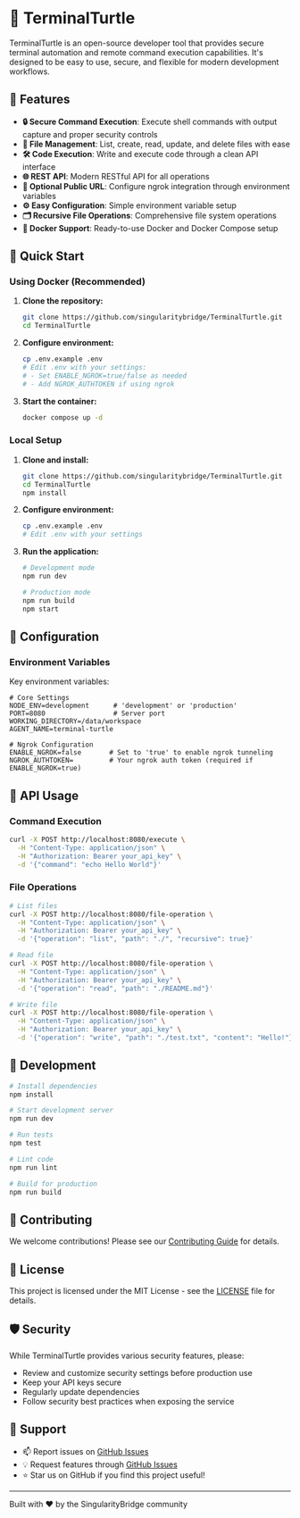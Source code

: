 # 🐢 TerminalTurtle

TerminalTurtle is an open-source developer tool that provides secure terminal automation and remote command execution capabilities. It's designed to be easy to use, secure, and flexible for modern development workflows.

## 🚀 Features

- **🔒 Secure Command Execution**: Execute shell commands with output capture and proper security controls
- **📁 File Management**: List, create, read, update, and delete files with ease
- **🛠️ Code Execution**: Write and execute code through a clean API interface
- **🌐 REST API**: Modern RESTful API for all operations
- **🔗 Optional Public URL**: Configure ngrok integration through environment variables
- **⚙️ Easy Configuration**: Simple environment variable setup
- **🗂️ Recursive File Operations**: Comprehensive file system operations
- **🐳 Docker Support**: Ready-to-use Docker and Docker Compose setup

## 🏁 Quick Start

### Using Docker (Recommended)

1. **Clone the repository:**
   ```bash
   git clone https://github.com/singularitybridge/TerminalTurtle.git
   cd TerminalTurtle
   ```

2. **Configure environment:**
   ```bash
   cp .env.example .env
   # Edit .env with your settings:
   # - Set ENABLE_NGROK=true/false as needed
   # - Add NGROK_AUTHTOKEN if using ngrok
   ```

3. **Start the container:**
   ```bash
   docker compose up -d
   ```

### Local Setup

1. **Clone and install:**
   ```bash
   git clone https://github.com/singularitybridge/TerminalTurtle.git
   cd TerminalTurtle
   npm install
   ```

2. **Configure environment:**
   ```bash
   cp .env.example .env
   # Edit .env with your settings
   ```

3. **Run the application:**
   ```bash
   # Development mode
   npm run dev

   # Production mode
   npm run build
   npm start
   ```

## 🔧 Configuration

### Environment Variables

Key environment variables:

```env
# Core Settings
NODE_ENV=development      # 'development' or 'production'
PORT=8080                 # Server port
WORKING_DIRECTORY=/data/workspace
AGENT_NAME=terminal-turtle

# Ngrok Configuration
ENABLE_NGROK=false       # Set to 'true' to enable ngrok tunneling
NGROK_AUTHTOKEN=         # Your ngrok auth token (required if ENABLE_NGROK=true)
```

## 📡 API Usage

### Command Execution

```bash
curl -X POST http://localhost:8080/execute \
  -H "Content-Type: application/json" \
  -H "Authorization: Bearer your_api_key" \
  -d '{"command": "echo Hello World"}'
```

### File Operations

```bash
# List files
curl -X POST http://localhost:8080/file-operation \
  -H "Content-Type: application/json" \
  -H "Authorization: Bearer your_api_key" \
  -d '{"operation": "list", "path": "./", "recursive": true}'

# Read file
curl -X POST http://localhost:8080/file-operation \
  -H "Content-Type: application/json" \
  -H "Authorization: Bearer your_api_key" \
  -d '{"operation": "read", "path": "./README.md"}'

# Write file
curl -X POST http://localhost:8080/file-operation \
  -H "Content-Type: application/json" \
  -H "Authorization: Bearer your_api_key" \
  -d '{"operation": "write", "path": "./test.txt", "content": "Hello!"}'
```

## 🧪 Development

```bash
# Install dependencies
npm install

# Start development server
npm run dev

# Run tests
npm test

# Lint code
npm run lint

# Build for production
npm run build
```

## 🤝 Contributing

We welcome contributions! Please see our [Contributing Guide](CONTRIBUTING.md) for details.

## 📜 License

This project is licensed under the MIT License - see the [LICENSE](LICENSE) file for details.

## 🛡️ Security

While TerminalTurtle provides various security features, please:
- Review and customize security settings before production use
- Keep your API keys secure
- Regularly update dependencies
- Follow security best practices when exposing the service

## 🌟 Support

- 📫 Report issues on [GitHub Issues](https://github.com/singularitybridge/TerminalTurtle/issues)
- 💡 Request features through [GitHub Issues](https://github.com/singularitybridge/TerminalTurtle/issues)
- ⭐ Star us on GitHub if you find this project useful!

---

Built with ❤️ by the SingularityBridge community
